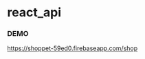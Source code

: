 # react_api


<h3>DEMO</h3>
<a href="https://shoppet-59ed0.firebaseapp.com/shop">https://shoppet-59ed0.firebaseapp.com/shop</a>
